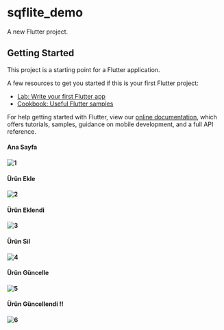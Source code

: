 # sqflite_demo

A new Flutter project.

## Getting Started

This project is a starting point for a Flutter application.

A few resources to get you started if this is your first Flutter project:

- [Lab: Write your first Flutter app](https://flutter.dev/docs/get-started/codelab)
- [Cookbook: Useful Flutter samples](https://flutter.dev/docs/cookbook)

For help getting started with Flutter, view our
[online documentation](https://flutter.dev/docs), which offers tutorials,
samples, guidance on mobile development, and a full API reference.
<h4>Ana Sayfa<h4>
  
![1](https://user-images.githubusercontent.com/59146034/107864501-c6290600-6e6d-11eb-9d86-134ef5cbceb4.jpeg)

<h4>Ürün Ekle<h4>

![2](https://user-images.githubusercontent.com/59146034/107864507-d640e580-6e6d-11eb-8e5a-bf6bb29c2d10.jpeg)


<h4>Ürün Eklendi <h4>

![3](https://user-images.githubusercontent.com/59146034/107864512-e8bb1f00-6e6d-11eb-85da-aeccc11f4c73.jpeg)


<h4>Ürün Sil<h4>

![4](https://user-images.githubusercontent.com/59146034/107864515-f83a6800-6e6d-11eb-82e0-7cc36646d80c.jpeg)


<h4>Ürün Güncelle<h4>
  
![5](https://user-images.githubusercontent.com/59146034/107864520-06888400-6e6e-11eb-8b09-08e97fbc44cc.jpeg)


<h4>Ürün Güncellendi !!<h4>

![6](https://user-images.githubusercontent.com/59146034/107864522-130cdc80-6e6e-11eb-8f95-a0ac5ffe0475.jpeg)


